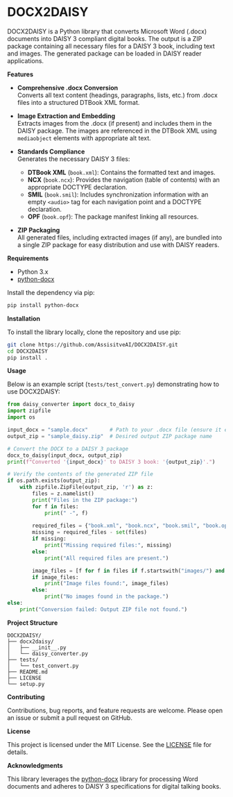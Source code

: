 # DOCX2DAISY

DOCX2DAISY is a Python library that converts Microsoft Word (.docx) documents into DAISY 3 compliant digital books. The output is a ZIP package containing all necessary files for a DAISY 3 book, including text and images. The generated package can be loaded in DAISY reader applications.

**Features**

- **Comprehensive .docx Conversion**  
  Converts all text content (headings, paragraphs, lists, etc.) from .docx files into a structured DTBook XML format.

- **Image Extraction and Embedding**  
  Extracts images from the .docx (if present) and includes them in the DAISY package. The images are referenced in the DTBook XML using `mediaobject` elements with appropriate alt text.

- **Standards Compliance**  
  Generates the necessary DAISY 3 files:
  - **DTBook XML** (`book.xml`): Contains the formatted text and images.
  - **NCX** (`book.ncx`): Provides the navigation (table of contents) with an appropriate DOCTYPE declaration.
  - **SMIL** (`book.smil`): Includes synchronization information with an empty `<audio>` tag for each navigation point and a DOCTYPE declaration.
  - **OPF** (`book.opf`): The package manifest linking all resources.

- **ZIP Packaging**  
  All generated files, including extracted images (if any), are bundled into a single ZIP package for easy distribution and use with DAISY readers.

**Requirements**

- Python 3.x  
- [python-docx](https://python-docx.readthedocs.io/en/latest/)

Install the dependency via pip:

```bash
pip install python-docx
```

**Installation**

To install the library locally, clone the repository and use pip:

```bash
git clone https://github.com/AssisitveAI/DOCX2DAISY.git
cd DOCX2DAISY
pip install .
```

**Usage**

Below is an example script (`tests/test_convert.py`) demonstrating how to use DOCX2DAISY:

```python
from daisy_converter import docx_to_daisy
import zipfile
import os

input_docx = "sample.docx"       # Path to your .docx file (ensure it exists)
output_zip = "sample_daisy.zip"  # Desired output ZIP package name

# Convert the DOCX to a DAISY 3 package
docx_to_daisy(input_docx, output_zip)
print(f"Converted '{input_docx}' to DAISY 3 book: '{output_zip}'.")

# Verify the contents of the generated ZIP file
if os.path.exists(output_zip):
    with zipfile.ZipFile(output_zip, 'r') as z:
        files = z.namelist()
        print("Files in the ZIP package:")
        for f in files:
            print(" -", f)
        
        required_files = {"book.xml", "book.ncx", "book.smil", "book.opf"}
        missing = required_files - set(files)
        if missing:
            print("Missing required files:", missing)
        else:
            print("All required files are present.")

        image_files = [f for f in files if f.startswith("images/") and not f.endswith("/")]
        if image_files:
            print("Image files found:", image_files)
        else:
            print("No images found in the package.")
else:
    print("Conversion failed: Output ZIP file not found.")
```

**Project Structure**

```
DOCX2DAISY/
├── docx2daisy/
│   ├── __init__.py
│   └── daisy_converter.py
├── tests/
│   └── test_convert.py
├── README.md
├── LICENSE
└── setup.py
```

**Contributing**

Contributions, bug reports, and feature requests are welcome. Please open an issue or submit a pull request on GitHub.

**License**

This project is licensed under the MIT License. See the [LICENSE](LICENSE) file for details.

**Acknowledgments**

This library leverages the [python-docx](https://python-docx.readthedocs.io/en/latest/) library for processing Word documents and adheres to DAISY 3 specifications for digital talking books.

